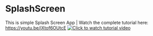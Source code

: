 # SplashScreen
This is simple Splash Screen App | Watch the complete tutorial here: https://youtu.be/jXtof6OUtcE
[![Click to watch tutorial video](https://img.youtube.com/vi/jXtof6OUtcE/0.jpg)](https://www.youtube.com/watch?v=jXtof6OUtcE)
